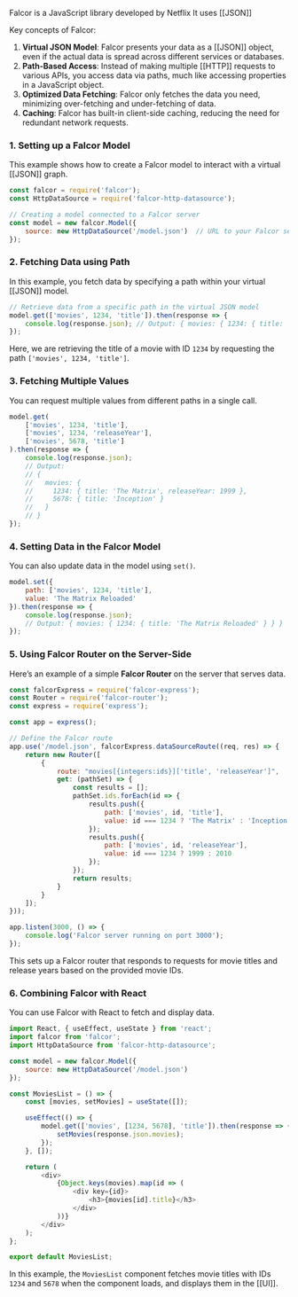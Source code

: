 Falcor is a JavaScript library developed by Netflix
It uses [[JSON]]

Key concepts of Falcor:

1. **Virtual JSON Model**: Falcor presents your data as a [[JSON]] object, even if the actual data is spread across different services or databases.
2. **Path-Based Access**: Instead of making multiple [[HTTP]] requests to various APIs, you access data via paths, much like accessing properties in a JavaScript object.
3. **Optimized Data Fetching**: Falcor only fetches the data you need, minimizing over-fetching and under-fetching of data.
4. **Caching**: Falcor has built-in client-side caching, reducing the need for redundant network requests.

### 1. **Setting up a Falcor Model**
This example shows how to create a Falcor model to interact with a virtual [[JSON]]  graph.

```javascript
const falcor = require('falcor');
const HttpDataSource = require('falcor-http-datasource');

// Creating a model connected to a Falcor server
const model = new falcor.Model({
    source: new HttpDataSource('/model.json')  // URL to your Falcor server
});
```

### 2. **Fetching Data using Path**
In this example, you fetch data by specifying a path within your virtual [[JSON]]  model.

```javascript
// Retrieve data from a specific path in the virtual JSON model
model.get(['movies', 1234, 'title']).then(response => {
    console.log(response.json); // Output: { movies: { 1234: { title: 'The Matrix' } } }
});
```

Here, we are retrieving the title of a movie with ID `1234` by requesting the path `['movies', 1234, 'title']`.

### 3. **Fetching Multiple Values**
You can request multiple values from different paths in a single call.

```javascript
model.get(
    ['movies', 1234, 'title'],
    ['movies', 1234, 'releaseYear'],
    ['movies', 5678, 'title']
).then(response => {
    console.log(response.json);
    // Output:
    // {
    //   movies: {
    //     1234: { title: 'The Matrix', releaseYear: 1999 },
    //     5678: { title: 'Inception' }
    //   }
    // }
});
```

### 4. **Setting Data in the Falcor Model**
You can also update data in the model using `set()`.

```javascript
model.set({
    path: ['movies', 1234, 'title'],
    value: 'The Matrix Reloaded'
}).then(response => {
    console.log(response.json);
    // Output: { movies: { 1234: { title: 'The Matrix Reloaded' } } }
});
```

### 5. **Using Falcor Router on the Server-Side**
Here’s an example of a simple **Falcor Router** on the server that serves data.

```javascript
const falcorExpress = require('falcor-express');
const Router = require('falcor-router');
const express = require('express');

const app = express();

// Define the Falcor route
app.use('/model.json', falcorExpress.dataSourceRoute((req, res) => {
    return new Router([
        {
            route: "movies[{integers:ids}]['title', 'releaseYear']",
            get: (pathSet) => {
                const results = [];
                pathSet.ids.forEach(id => {
                    results.push({
                        path: ['movies', id, 'title'],
                        value: id === 1234 ? 'The Matrix' : 'Inception'
                    });
                    results.push({
                        path: ['movies', id, 'releaseYear'],
                        value: id === 1234 ? 1999 : 2010
                    });
                });
                return results;
            }
        }
    ]);
}));

app.listen(3000, () => {
    console.log('Falcor server running on port 3000');
});
```

This sets up a Falcor router that responds to requests for movie titles and release years based on the provided movie IDs.

### 6. **Combining Falcor with React**
You can use Falcor with React to fetch and display data.

```javascript
import React, { useEffect, useState } from 'react';
import falcor from 'falcor';
import HttpDataSource from 'falcor-http-datasource';

const model = new falcor.Model({
    source: new HttpDataSource('/model.json')
});

const MoviesList = () => {
    const [movies, setMovies] = useState([]);

    useEffect(() => {
        model.get(['movies', [1234, 5678], 'title']).then(response => {
            setMovies(response.json.movies);
        });
    }, []);

    return (
        <div>
            {Object.keys(movies).map(id => (
                <div key={id}>
                    <h3>{movies[id].title}</h3>
                </div>
            ))}
        </div>
    );
};

export default MoviesList;
```

In this example, the `MoviesList` component fetches movie titles with IDs `1234` and `5678` when the component loads, and displays them in the [[UI]].